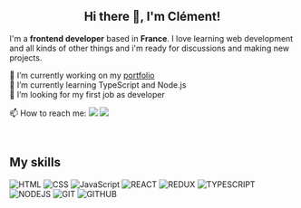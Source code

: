 <h2 align="center">Hi there 👋, I'm Clément!</h2>

I'm a __frontend developer__ based in __France__. I love learning web development and all kinds of other things and i'm ready for discussions and making new projects.

🔭 I’m currently working on my <a href="https://clementgax.github.io/">portfolio</a>  
🌱 I’m currently learning TypeScript and Node.js  
👯 I’m looking for my first job as developer  

📫 How to reach me: 
<a href="mailto:clement.gax@gmail.com"><img src="https://img.shields.io/badge/Mail-white?&logo=gmail&logoColor=red"/></a> 
<a href="https://linkedin.com/in/clementgaxotte/"><img src="https://img.shields.io/badge/Linkedin-blue?&logo=linkedin&logoColor=white"/></a> 

</br>

<h2>My skills</h2>  

![HTML](https://img.shields.io/badge/HTML-black?&logo=html&logoColor=white)
![CSS](https://img.shields.io/badge/CSS-black?&logo=css&logoColor=white)
![JavaScript](https://img.shields.io/badge/JavaScript-black?&logo=javascript)
![REACT](https://img.shields.io/badge/React-black?&logo=react)
![REDUX](https://img.shields.io/badge/Redux-black?&logo=redux)
![TYPESCRIPT](https://img.shields.io/badge/TypeScript-black?&logo=typescript)
![NODEJS](https://img.shields.io/badge/Node.js-black?&logo=node.js)
![GIT](https://img.shields.io/badge/Git-black?&logo=git)
![GITHUB](https://img.shields.io/badge/GitHub-black?&logo=github)
